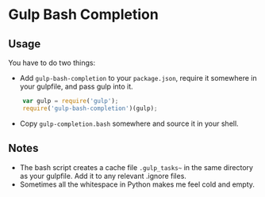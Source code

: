 # Gulp Bash Completion

## Usage

You have to do two things:
- Add `gulp-bash-completion` to your `package.json`, require it somewhere in your gulpfile, and pass gulp into it.

```javascript
    var gulp = require('gulp');
    require('gulp-bash-completion')(gulp);
```

- Copy `gulp-completion.bash` somewhere and source it in your shell.

## Notes

- The bash script creates a cache file `.gulp_tasks~` in the same directory as your gulpfile.  Add it to any relevant .ignore files.
- Sometimes all the whitespace in Python makes me feel cold and empty.
